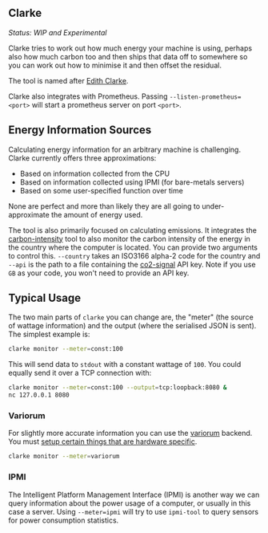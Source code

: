 Clarke
------

*Status: WIP and Experimental*

Clarke tries to work out how much energy your machine is using, perhaps also how much carbon too and then ships that data off to somewhere so you can work out how to minimise it and then offset the residual.

The tool is named after [Edith Clarke](https://en.wikipedia.org/wiki/Edith_Clarke).

Clarke also integrates with Prometheus. Passing `--listen-prometheus=<port>` will start a prometheus server on port `<port>`.

## Energy Information Sources

Calculating energy information for an arbitrary machine is challenging. Clarke currently offers three approximations:

 - Based on information collected from the CPU
 - Based on information collected using IPMI (for bare-metals servers)
 - Based on some user-specified function over time

None are perfect and more than likely they are all going to under-approximate the amount of energy used.

The tool is also primarily focused on calculating emissions. It integrates the [carbon-intensity](https://github.com/geocaml/carbon-intensity) tool to also monitor the carbon intensity of the energy in the country where the computer is located. You can provide two arguments to control this. `--country` takes an ISO3166 alpha-2 code for the country and `--api` is the path to a file containing the [co2-signal](https://www.co2signal.com) API key. Note if you use `GB` as your code, you won't need to provide an API key.

## Typical Usage

The two main parts of `clarke` you can change are, the "meter" (the source of wattage information) and the output (where the serialised JSON is sent). The simplest example is:

```sh
clarke monitor --meter=const:100
```

This will send data to `stdout` with a constant wattage of `100`. You could equally send it over a TCP connection with:

```sh
clarke monitor --meter=const:100 --output=tcp:loopback:8080 &
nc 127.0.0.1 8080
```

### Variorum

For slightly more accurate information you can use the [variorum](https://github.com/patricoferris/ocaml-variorum) backend. You must [setup certain things that are hardware specific](https://variorum.readthedocs.io/en/latest/HWArchitectures.html).

```sh
clarke monitor --meter=variorum
```

### IPMI

The Intelligent Platform Management Interface (IPMI) is another way we can query information about the power usage of a computer, or usually in this case a server. Using `--meter=ipmi` will try to use `ipmi-tool` to query sensors for power consumption statistics.

